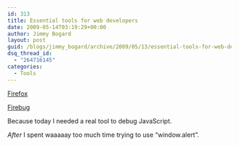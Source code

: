 ```yaml
---
id: 313
title: Essential tools for web developers
date: 2009-05-14T03:19:29+00:00
author: Jimmy Bogard
layout: post
guid: /blogs/jimmy_bogard/archive/2009/05/13/essential-tools-for-web-developers.aspx
dsq_thread_id:
  - "264716145"
categories:
  - Tools
---
```

[Firefox](http://www.mozilla.com/en-US/firefox/personal.html)

[Firebug](http://getfirebug.com/)

Because today I needed a real tool to debug JavaScript.

_After_ I spent waaaaay too much time trying to use “window.alert”.